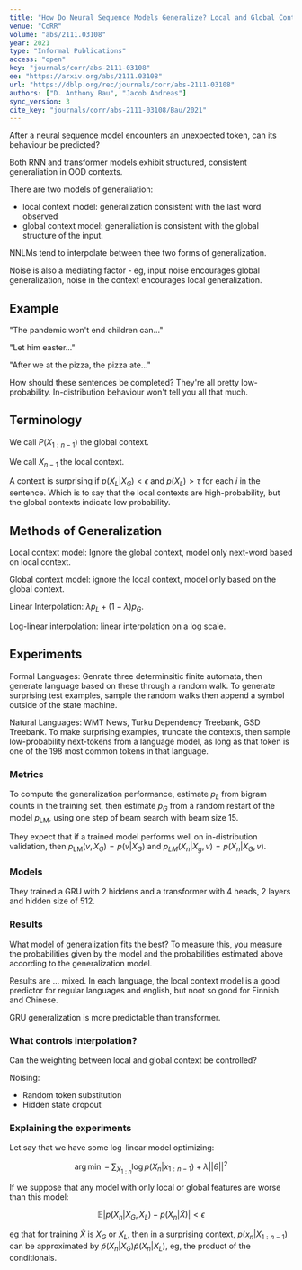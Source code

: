 ```yaml
---
title: "How Do Neural Sequence Models Generalize? Local and Global Context Cues for Out-of-Distribution Prediction."
venue: "CoRR"
volume: "abs/2111.03108"
year: 2021
type: "Informal Publications"
access: "open"
key: "journals/corr/abs-2111-03108"
ee: "https://arxiv.org/abs/2111.03108"
url: "https://dblp.org/rec/journals/corr/abs-2111-03108"
authors: ["D. Anthony Bau", "Jacob Andreas"]
sync_version: 3
cite_key: "journals/corr/abs-2111-03108/Bau/2021"
---
```


After a neural sequence model encounters an unexpected token, can its behaviour be predicted?

Both RNN and transformer models exhibit structured, consistent generaliation in OOD contexts.

There are two models of generaliation:
 - local context model: generalization consistent with the last word observed
 - global context model: generaliation is consistent with the global structure of the input.

NNLMs tend to interpolate between thee two forms of generalization.

Noise is also a mediating factor - eg, input noise encourages global generalization, noise in the context encourages local generalization.

## Example

"The pandemic won't end children can..."

"Let him easter..."

"After we at the pizza, the pizza ate..."

How should these sentences be completed? They're all pretty low-probability. In-distribution behaviour won't tell you all that much.

## Terminology

We call $P(X_{1:n - 1})$ the global context.

We call $X_{n - 1}$ the local context.

A context is surprising if $p(X_L|X_G) \lt \epsilon$ and $p(X_L) > \tau$ for each $i$ in the sentence. Which is to say that the local contexts are high-probability, but the global contexts indicate low probability.


## Methods of Generalization

Local context model: Ignore the global context, model only next-word based on local context.

Global context model: ignore the local context, model only based on the global context.

Linear Interpolation: $\lambda p_L + (1 - \lambda) p_G$.

Log-linear interpolation: linear interpolation on a log scale.

## Experiments

Formal Languages: Genrate three determinsitic finite automata, then generate language based on these through a random walk. To generate surprising test examples, sample the random walks then append a symbol outside of the state machine.

Natural Languages: WMT News, Turku Dependency Treebank, GSD Treebank.  To make surprising examples, truncate the contexts, then sample low-probability next-tokens from a language model, as long as that token is one of the 198 most common tokens in that language.

### Metrics

To compute the generalization performance, estimate $p_L$ from bigram counts in the training set, then estimate $p_G$ from a random restart of the model $p_{\text{LM}}$, using one step of beam search with beam size 15.

They expect that if a trained model performs well on in-distribution validation, then $p_{\text{LM}}(v, X_G) = p(v|X_G)$ and $p_{LM}(X_n|X_g, v) = p(X_n|X_G, v)$.

### Models

They trained a GRU with 2 hiddens and a transformer with 4 heads, 2 layers and hidden size of 512.

### Results

What model of generalization fits the best? To measure this, you measure the probabilities given by the model and the probabilities estimated above according to the generalization model.

Results are ... mixed. In each language, the local context model is a good predictor for regular languages and english, but noot so good for Finnish and Chinese.

GRU generalization is more predictable than transformer.

### What controls interpolation?

Can the weighting between local and global context be controlled?

Noising:
 - Random token substitution
 - Hidden state dropout

### Explaining the experiments

Let say that we have some log-linear model optimizing:

$$
\arg \min -\sum_{X_{1:n}} \log p(X_n|x_{1:n-1}) + \lambda ||\theta||^2
$$

If we suppose that any model with only local or global features are worse than this model:

$$
\mathbb{E}|p(X_n|X_G, X_L) - p(X_n|\tilde{X})| \lt \epsilon
$$

eg that for training $\tilde{X}$ is $X_G$ or $X_L$, then in a surprising context, $p(x_n|X_{1:n - 1})$ can be approximated by $\tilde{p}(X_n|X_G) \tilde{p}(X_n|X_L)$, eg, the product of the conditionals.

